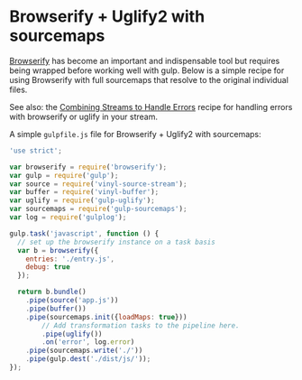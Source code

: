 <!-- front-matter
id: browserify-uglify-sourcemap
title: Browserify + Uglify2 with Sourcemaps
-->

# Browserify + Uglify2 with sourcemaps

[Browserify](https://github.com/browserify/browserify) has become an important and indispensable
tool but requires being wrapped before working well with gulp. Below is a simple recipe for using
Browserify with full sourcemaps that resolve to the original individual files.

See also: the [Combining Streams to Handle Errors](https://github.com/gulpjs/gulp/blob/master/docs/recipes/combining-streams-to-handle-errors.md) recipe for handling errors with browserify or uglify in your stream.

A simple `gulpfile.js` file for Browserify + Uglify2 with sourcemaps:

``` javascript
'use strict';

var browserify = require('browserify');
var gulp = require('gulp');
var source = require('vinyl-source-stream');
var buffer = require('vinyl-buffer');
var uglify = require('gulp-uglify');
var sourcemaps = require('gulp-sourcemaps');
var log = require('gulplog');

gulp.task('javascript', function () {
  // set up the browserify instance on a task basis
  var b = browserify({
    entries: './entry.js',
    debug: true
  });

  return b.bundle()
    .pipe(source('app.js'))
    .pipe(buffer())
    .pipe(sourcemaps.init({loadMaps: true}))
        // Add transformation tasks to the pipeline here.
        .pipe(uglify())
        .on('error', log.error)
    .pipe(sourcemaps.write('./'))
    .pipe(gulp.dest('./dist/js/'));
});
```
